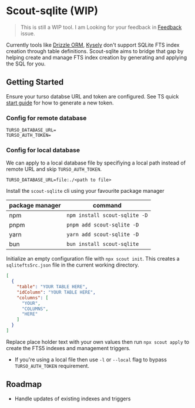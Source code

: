 # Scout-sqlite (WIP)

> This is still a WIP tool. I am Looking for your feedback in [Feedback](https://github.com/JayJamieson/scout-sqlite/issues/1) issue.

Currently tools like [Drizzle ORM](https://orm.drizzle.team/docs/overview), [Kysely](https://kysely.dev/docs/intro) don't support SQLite FTS index creation through table definitions. Scout-sqlite aims to bridge that gap by helping create and manage FTS index creation by generating and applying the SQL for you.

## Getting Started

Ensure your turso databse URL and token are configured. See TS quick [start guide](https://docs.turso.tech/sdk/ts/quickstart) for how to generate a new token.

### Config for remote database

```env
TURSO_DATABASE_URL=
TURSO_AUTH_TOKEN=
```

### Config for local database

We can apply to a local database file by specifiying a local path instead of remote URL and skip `TURSO_AUTH_TOKEN`.

```env
TURSO_DATABASE_URL=file:./<path to file>
```

Install the `scout-sqlite` cli using your favourite package manager

| package manager | command |
| --------------- | ------- |
| npm | `npm install scout-sqlite -D` |
| pnpm | `pnpm add scout-sqlite -D` |
| yarn | `yarn add scout-sqlite -D` |
| bun | `bun install scout-sqlite` |

Initialize an empty configuration file with `npx scout init`. This creates a `sqlitefts5rc.json` file in the current working directory.

```json
[
  {
    "table": "YOUR TABLE HERE",
    "idColumn": "YOUR TABLE HERE",
    "columns": [
      "YOUR",
      "COLUMNS",
      "HERE"
    ]
  }
]
```

Replace place holder text with your own values then run `npx scout apply` to create the FTS5 indexes and management triggers.

- If you're using a local file then use `-l` or `--local` flag to bypass `TURSO_AUTH_TOKEN` requirement.

## Roadmap

- Handle updates of existing indexes and triggers
